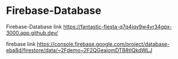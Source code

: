 # Firebase-Database
Firebase-Database
link https://fantastic-fiesta-q7q4jqv9w4vr34gpx-3000.app.github.dev/

firebase link https://console.firebase.google.com/project/database-eba8d/firestore/data/~2Fdemo~2F2QGeaiomDTB8tIQkdWLJ
